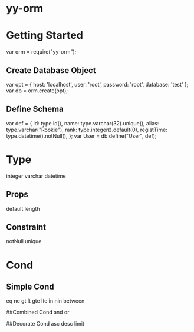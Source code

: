 # yy-orm
# Getting Started
var orm = require("yy-orm");

## Create Database Object
var opt = { 
	host: 'localhost',
	user: 'root', 
	password: 'root', 
	database: 'test'
};
var db = orm.create(opt);

## Define Schema
var def = {
    id: type.id(),
    name: type.varchar(32).unique(),
    alias: type.varchar("Rookie"),
    rank: type.integer().default(0),
    registTime: type.datetime().notNull(),
};
var User = db.define("User", def);

# Type
integer
varchar
datetime

## Props
default
length

## Constraint
notNull
unique


# Cond
## Simple Cond
eq
ne
gt
lt
gte 
lte 
in
nin 
between 

##Combined Cond
and 
or

##Decorate Cond
asc 
desc
limit 


